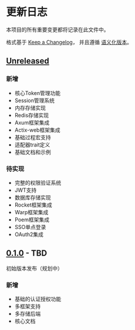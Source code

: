 # 更新日志

本项目的所有重要变更都将记录在此文件中。

格式基于 [Keep a Changelog](https://keepachangelog.com/zh-CN/1.0.0/)，
并且遵循 [语义化版本](https://semver.org/lang/zh-CN/)。

## [Unreleased]

### 新增
- 核心Token管理功能
- Session管理系统
- 内存存储实现
- Redis存储实现
- Axum框架集成
- Actix-web框架集成
- 基础过程宏支持
- 适配器trait定义
- 基础文档和示例

### 待实现
- 完整的权限验证系统
- JWT支持
- 数据库存储实现
- Rocket框架集成
- Warp框架集成
- Poem框架集成
- SSO单点登录
- OAuth2集成

## [0.1.0] - TBD

初始版本发布（规划中）

### 新增
- 基础的认证授权功能
- 多框架支持
- 多存储后端
- 核心文档

[Unreleased]: https://github.com/your-username/sa-token-rust/compare/v0.1.0...HEAD
[0.1.0]: https://github.com/your-username/sa-token-rust/releases/tag/v0.1.0


